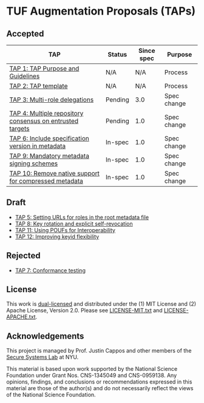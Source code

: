 # TUF Augmentation Proposals (TAPs)

## Accepted

| TAP | Status | Since spec | Purpose |
|-----|--------|------------|---------|
| [TAP 1: TAP Purpose and Guidelines](tap1.md) | N/A | N/A | Process |
| [TAP 2: TAP template](tap2.md) | N/A | N/A | Process |
| [TAP 3: Multi-role delegations](tap3.md) | Pending | 3.0 | Spec change |
| [TAP 4: Multiple repository consensus on entrusted targets](tap4.md) | Pending | 1.0 | Spec change |
| [TAP 6: Include specification version in metadata](tap6.md) | In-spec | 1.0 | Spec change |
| [TAP 9: Mandatory metadata signing schemes](tap9.md) | In-spec | 1.0 | Spec change |
| [TAP 10: Remove native support for compressed metadata](tap10.md) | In-spec | 1.0 | Spec change |

## Draft

* [TAP 5: Setting URLs for roles in the root metadata file](tap5.md)
* [TAP 8: Key rotation and explicit self-revocation](tap8.md)
* [TAP 11: Using POUFs for Interoperability](tap11.md)
* [TAP 12: Improving keyid flexibility](tap12.md)

## Rejected

* [TAP 7: Conformance testing](tap7.md)


## License

This work is [dual-licensed](https://en.wikipedia.org/wiki/Multi-licensing) and
distributed under the (1) MIT License and (2) Apache License, Version 2.0.
Please see [LICENSE-MIT.txt](LICENSE-MIT.txt) and
[LICENSE-APACHE.txt](LICENSE-APACHE.txt).


## Acknowledgements

This project is managed by Prof. Justin Cappos and other members of the [Secure
Systems Lab](https://ssl.engineering.nyu.edu/) at NYU.

This material is based upon work supported by the National Science Foundation
under Grant Nos. CNS-1345049 and CNS-0959138. Any opinions, findings, and
conclusions or recommendations expressed in this material are those of the
author(s) and do not necessarily reflect the views of the National Science
Foundation.
